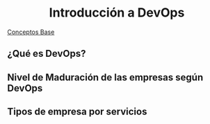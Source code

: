 <h1 align="center"> Introducción a DevOps </h1>

<a href="https://github.com/galvisjuanc/useful_docs/blob/main/DevOps/Introducci%C3%B3n%20a%20DevOps/Conceptos_Base.md"> Conceptos Base </a>

<h2 align="left"> ¿Qué es DevOps? </h2>

<h2 align="left"> Nivel de Maduración de las empresas según DevOps </h2>

<h2 align="left"> Tipos de empresa por servicios </h2>